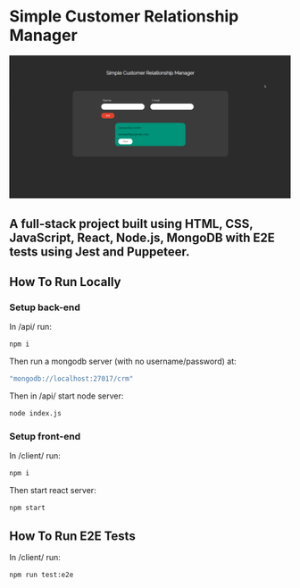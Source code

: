 # Simple Customer Relationship Manager

<img src="./screenshot.png" alt="screenshot" title="screenshot">

## A full-stack project built using HTML, CSS, JavaScript, React, Node.js, MongoDB with E2E tests using Jest and Puppeteer.

## How To Run Locally

### Setup back-end

In /api/ run:

```bash
npm i
```

Then run a mongodb server (with no username/password) at:

```bash
"mongodb://localhost:27017/crm"
```

Then in /api/ start node server:

```bash
node index.js
```

### Setup front-end

In /client/ run:

```bash
npm i
```

Then start react server:

```bash
npm start
```

## How To Run E2E Tests

In /client/ run:

```bash
npm run test:e2e
```
